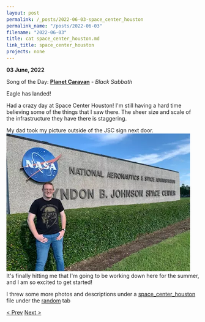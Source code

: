 ```yaml
---
layout: post
permalink: /_posts/2022-06-03-space_center_houston
permalink_name: "/posts/2022-06-03"
filename: "2022-06-03"
title: cat space_center_houston.md
link_title: space_center_houston
projects: none
---
```

**03 June, 2022**

Song of the Day: [**Planet Caravan**](https://youtu.be/bTwT3tKPuMY) - *Black Sabbath*

Eagle has landed!

Had a crazy day at Space Center Houston! I'm still having a hard time believing some of the things that I saw there. The sheer size and scale of the infrastructure they have there is staggering.

My dad took my picture outside of the JSC sign next door. ![jsc_sign](/assets/images/jsc_sign.webp) It's finally hitting me that I'm going to be working down here for the summer, and I am so excited to get started!

I threw some more photos and descriptions under a [space_center_houston](/random/space_center_houston) file under the [random](/random) tab

[< Prev](/_posts/2022-06-02-road_trip_day_2)    [Next >](/all_caught_up)
